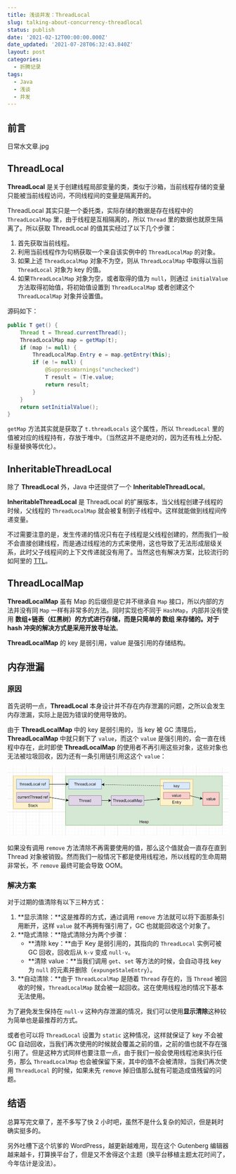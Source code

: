 ```yaml
---
title: 浅谈并发：ThreadLocal
slug: talking-about-concurrency-threadlocal
status: publish
date: '2021-02-12T00:00:00.000Z'
date_updated: '2021-07-28T06:32:43.840Z'
layout: post
categories:
  - 折腾记录
tags:
  - Java
  - 浅谈
  - 并发
---
```

## 前言

日常水文章.jpg

## ThreadLocal

**ThreadLocal** 是关于创建线程局部变量的类，类似于沙箱，当前线程存储的变量只能被当前线程访问，不同线程间的变量是隔离开的。

ThreadLocal 其实只是一个委托类，实际存储的数据是存在线程中的 `ThreadLocalMap` 里，由于线程是互相隔离的，所以 `Thread` 里的数据也就原生隔离了。所以获取 ThreadLocal 的值其实经过了以下几个步骤：

1. 首先获取当前线程。
2. 利用当前线程作为句柄获取一个来自该实例中的 `ThreadLocalMap` 的对象。
3. 如果上述 `ThreadLocalMap` 对象不为空，则从 `ThreadLocalMap` 中取得以当前 `ThreadLocal` 对象为 key 的值。
4. 如果`ThreadLocalMap` 对象为空，或者取得的值为 `null`，则通过 `initialValue` 方法取得初始值，将初始值设置到 `ThreadLocalMap` 或者创建这个 `ThreadLocalMap` 对象并设置值。

源码如下：

```java
public T get() {
    Thread t = Thread.currentThread();
    ThreadLocalMap map = getMap(t);
    if (map != null) {
        ThreadLocalMap.Entry e = map.getEntry(this);
        if (e != null) {
            @SuppressWarnings("unchecked")
            T result = (T)e.value;
            return result;
        }
    }
    return setInitialValue();
}
```

`getMap` 方法其实就是获取了 `t.threadLocals` 这个属性，所以 `ThreadLocal` 里的值被对应的线程持有，存放于堆中。（当然这并不是绝对的，因为还有栈上分配、标量替换等优化）。

## InheritableThreadLocal

除了 **ThreadLocal** 外，Java 中还提供了一个 **InheritableThreadLocal**。

**InheritableThreadLocal** 是 ThreadLocal 的扩展版本，当父线程创建子线程的时候，父线程的 `ThreadLocalMap` 就会被复制到子线程中。这样就能做到线程间传递变量。

不过需要注意的是，发生传递的情况只有在子线程是父线程创建的，然而我们一般不会直接创建线程，而是通过线程池的方式来使用，这也导致了无法形成层级关系，此时父子线程间的上下文传递就没有用了。当然这也有解决方案，比较流行的如阿里的 [TTL](https://github.com/alibaba/transmittable-thread-local)。

## ThreadLocalMap

**ThreadLocalMap** 虽有 Map 的后缀但是它并不继承自 `Map` 接口，所以内部的方法并没有同 `Map` 一样有非常多的方法。同时实现也不同于 `HashMap`，内部并没有使用 **数组+链表（红黑树）**的方式进行存储，而是只简单的 **数组** 来存储的。对于 hash 冲突的解决方式是采用**开放寻址法**。

**ThreadLocalMap** 的 key 是弱引用，value 是强引用的存储结构。

## 内存泄漏

### 原因

首先说明一点，**ThreadLocal** 本身设计并不存在内存泄漏的问题，之所以会发生内存泄漏，实际上是因为错误的使用导致的。

由于 **ThreadLocalMap** 中的 key 是弱引用的，当 key 被 GC 清理后，**ThreadLocalMap** 中就只剩下了 `value`，而这个 `value` 是强引用的，会一直在线程中存在，此时即使 **ThreadLocalMap** 的使用者不再引用这些对象，这些对象也无法被垃圾回收，因为还有一条引用链引用这这个 `value`：

![](f5c22dd3-3df1-468a-bdc3-54f1c99dd2b9.jpg)

如果没有调用 `remove` 方法清除不再需要使用的值，那么这个值就会一直存在直到 Thread 对象被销毁。然而我们一般情况下都是使用线程池，所以线程的生命周期非常长，不 `remove` 最终可能会导致 OOM。

### 解决方案

对于过期的值清除有以下三种方式：

1. **显示清除：**这是推荐的方式，通过调用 `remove` 方法就可以将下面那条引用断开，这样 `value` 就不再拥有强引用了，GC 也就能回收这个对象了。
2. **隐式清除：**隐式清除分为两个步骤：
   - **清除 key：**由于 Key 是弱引用的，其指向的 `ThreadLocal` 实例可被 GC 回收，回收后从 `k-v` 变成 `null-v`。
   - **清除 value：**当我们调用 `get`、`set` 等方法的时候，会自动寻找 key 为 `null` 的元素并删除（`expungeStaleEntry`）。
3. **自动清除：**由于 `ThreadLocalMap` 是随着 `Thread` 存在的，当 `Thread` 被回收的时候，`ThreadLocalMap` 就会被一起回收。这在使用线程池的情况下基本无法使用。

为了避免发生保持在 `null-v` 这种内存泄漏的情况，我们可以使用**显示清除**这种较为简单也是最推荐的方式。

或者也可以将 `ThreadLocal` 设置为 `static` 这种情况，这样就保证了 key 不会被 GC 自动回收，当我们再次使用的时候就会覆盖之前的值，之前的值也就不存在强引用了。但是这种方式同样也要注意一点，由于我们一般会使用线程池来执行任务，那么 `ThreadLocalMap` 也会被保留下来，其中的值不会被清除，当我们再次使用 `ThreadLocal` 的时候，如果未先 `remove` 掉旧值那么就有可能造成值残留的问题。

## 结语

总算写完文章了，差不多写了快 2 小时吧，虽然不是什么复杂的知识，但是耗时确实挺多的。

另外吐槽下这个坑爹的 WordPress，越更新越难用，现在这个 Gutenberg 编辑器越来越卡，打算换平台了，但是又不舍得这个主题（换平台移植主题太花时间了，今年估计是没法）。
